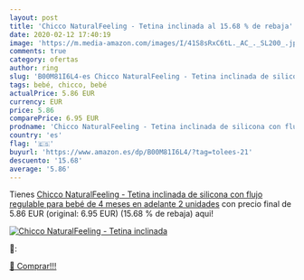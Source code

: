 ```yaml
---
layout: post
title: 'Chicco NaturalFeeling - Tetina inclinada al 15.68 % de rebaja'
date: 2020-02-12 17:40:19
image: 'https://m.media-amazon.com/images/I/41S8sRxC6tL._AC_._SL200_.jpg'
comments: true
category: ofertas
author: ring
slug: 'B00M81I6L4-es Chicco NaturalFeeling - Tetina inclinada de silicona con...'
tags: bebé, chicco, bebé
actualPrice: 5.86 EUR
currency: EUR
price: 5.86
comparePrice: 6.95 EUR
prodname: 'Chicco NaturalFeeling - Tetina inclinada de silicona con flujo regulable para bebé de 4 meses en adelante  2 unidades'
country: 'es'
flag: '🇪🇸'
buyurl: 'https://www.amazon.es/dp/B00M81I6L4/?tag=tolees-21'
descuento: '15.68'
average: '5.86'
---
```


Tienes [Chicco NaturalFeeling - Tetina inclinada de silicona con flujo regulable para bebé de 4 meses en adelante  2 unidades](https://www.amazon.es/dp/B00M81I6L4/?tag=tolees-21) con precio final de  5.86 EUR (original: 6.95 EUR) (15.68 %  de rebaja) aqui!

[![Chicco NaturalFeeling - Tetina inclinada](https://m.media-amazon.com/images/I/41S8sRxC6tL._AC_._SL200_.jpg)](https://www.amazon.es/dp/B00M81I6L4/?tag=tolees-21)

🔎:


[🛒 Comprar!!!](https://www.amazon.es/dp/B00M81I6L4/?tag=tolees-21)
